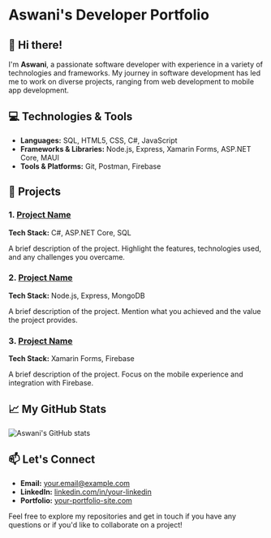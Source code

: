 # Aswani's Developer Portfolio

## 👋 Hi there!
I'm **Aswani**, a passionate software developer with experience in a variety of technologies and frameworks. My journey in software development has led me to work on diverse projects, ranging from web development to mobile app development.

## 💻 Technologies & Tools
- **Languages:** SQL, HTML5, CSS, C#, JavaScript
- **Frameworks & Libraries:** Node.js, Express, Xamarin Forms, ASP.NET Core, MAUI
- **Tools & Platforms:** Git, Postman, Firebase

## 🌟 Projects
### 1. [Project Name](#)
**Tech Stack:** C#, ASP.NET Core, SQL

A brief description of the project. Highlight the features, technologies used, and any challenges you overcame.

### 2. [Project Name](#)
**Tech Stack:** Node.js, Express, MongoDB

A brief description of the project. Mention what you achieved and the value the project provides.

### 3. [Project Name](#)
**Tech Stack:** Xamarin Forms, Firebase

A brief description of the project. Focus on the mobile experience and integration with Firebase.

## 📈 My GitHub Stats
![Aswani's GitHub stats](https://github-readme-stats.vercel.app/api?username=your-github-username&show_icons=true&theme=radical)

## 📫 Let's Connect
- **Email:** [your.email@example.com](mailto:your.email@example.com)
- **LinkedIn:** [linkedin.com/in/your-linkedin](https://linkedin.com/in/your-linkedin)
- **Portfolio:** [your-portfolio-site.com](https://your-portfolio-site.com)

Feel free to explore my repositories and get in touch if you have any questions or if you'd like to collaborate on a project!

